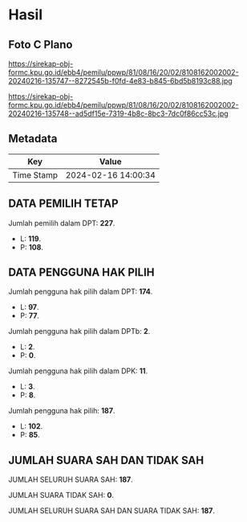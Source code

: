 # Hasil

## Foto C Plano

https://sirekap-obj-formc.kpu.go.id/ebb4/pemilu/ppwp/81/08/16/20/02/8108162002002-20240216-135747--8272545b-f0fd-4e83-b845-6bd5b8193c88.jpg

https://sirekap-obj-formc.kpu.go.id/ebb4/pemilu/ppwp/81/08/16/20/02/8108162002002-20240216-135748--ad5df15e-7319-4b8c-8bc3-7dc0f86cc53c.jpg


## Metadata

| Key        | Value               |
| ---------- | ------------------- |
| Time Stamp | 2024-02-16 14:00:34 |


## DATA PEMILIH TETAP

Jumlah pemilih dalam DPT: **227**.
 * L: **119**.
 * P: **108**.

## DATA PENGGUNA HAK PILIH

Jumlah pengguna hak pilih dalam DPT: **174**.
 * L: **97**.
 * P: **77**.

Jumlah pengguna hak pilih dalam DPTb: **2**.
 * L: **2**.
 * P: **0**.

Jumlah pengguna hak pilih dalam DPK: **11**.
 * L: **3**.
 * P: **8**.

Jumlah pengguna hak pilih: **187**.
 * L: **102**.
 * P: **85**.

## JUMLAH SUARA SAH DAN TIDAK SAH

JUMLAH SELURUH SUARA SAH: **187**.

JUMLAH SUARA TIDAK SAH: **0**.

JUMLAH SELURUH SUARA SAH DAN SUARA TIDAK SAH: **187**.


